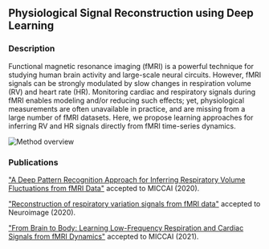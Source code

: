 ## Physiological Signal Reconstruction using Deep Learning
### Description

Functional magnetic resonance imaging (fMRI) is a powerful technique for studying human brain activity and large-scale neural circuits. However, fMRI signals can be strongly modulated by slow changes in respiration volume (RV) and heart rate (HR). Monitoring cardiac and respiratory signals during fMRI enables modeling and/or reducing such effects; yet, physiological measurements are often unavailable in practice, and are missing from a large number of fMRI datasets. Here, we propose learning approaches for inferring RV and HR signals directly from fMRI time-series dynamics. 

![Method overview](signals.jpg)

### Publications
["A Deep Pattern Recognition Approach for Inferring Respiratory Volume Fluctuations from fMRI Data"](https://link.springer.com/chapter/10.1007/978-3-030-59728-3_42) accepted to MICCAI (2020).

["Reconstruction of respiratory variation signals from fMRI data"](https://doi.org/10.1016/j.neuroimage.2020.117459) accepted to Neuroimage (2020). 

["From Brain to Body: Learning Low-Frequency Respiration and Cardiac Signals from fMRI Dynamics"](https://link.springer.com/chapter/10.1007/978-3-030-87234-2_52) accepted to MICCAI (2021). 
